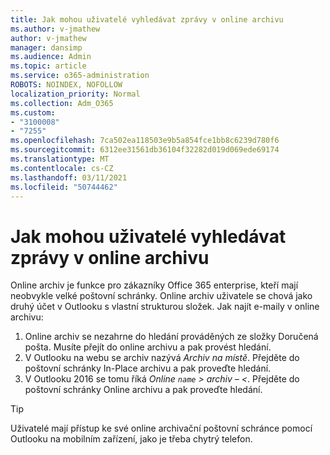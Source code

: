 ```yaml
---
title: Jak mohou uživatelé vyhledávat zprávy v online archivu
ms.author: v-jmathew
author: v-jmathew
manager: dansimp
ms.audience: Admin
ms.topic: article
ms.service: o365-administration
ROBOTS: NOINDEX, NOFOLLOW
localization_priority: Normal
ms.collection: Adm_O365
ms.custom:
- "3100008"
- "7255"
ms.openlocfilehash: 7ca502ea118503e9b5a854fce1bb8c6239d780f6
ms.sourcegitcommit: 6312ee31561db36104f32282d019d069ede69174
ms.translationtype: MT
ms.contentlocale: cs-CZ
ms.lasthandoff: 03/11/2021
ms.locfileid: "50744462"
---
```

# <a name="how-users-can-search-their-online-archive-for-messages"></a>Jak mohou uživatelé vyhledávat zprávy v online archivu

Online archiv je funkce pro zákazníky Office 365 enterprise, kteří mají neobvykle velké poštovní schránky. Online archiv uživatele se chová jako druhý účet v Outlooku s vlastní strukturou složek. Jak najít e-maily v online archivu:

1. Online archiv se nezahrne do hledání prováděných ze složky Doručená pošta. Musíte přejít do online archivu a pak provést hledání.
2. V Outlooku na webu se archiv nazývá *Archiv na místě*. Přejděte do poštovní schránky In-Place archivu a pak proveďte hledání.
3. V Outlooku 2016 se tomu říká *Online `name` > archiv – <*. Přejděte do poštovní schránky Online archivu a pak proveďte hledání.

> [!TIP]
> Uživatelé mají přístup ke své online archivační poštovní schránce pomocí Outlooku na mobilním zařízení, jako je třeba chytrý telefon.
